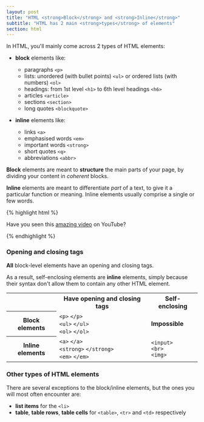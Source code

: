 ```yaml
---
layout: post
title: "HTML <strong>Block</strong> and <strong>Inline</strong>"
subtitle: "HTML has 2 main <strong>types</strong> of elements"
section: html
---
```


In HTML, you'll mainly come across 2 types of HTML elements:

* **block** elements like:

    * paragraphs `<p>`
    * lists: unordered (with bullet points) `<ul>` or ordered lists (with numbers) `<ol>`
    * headings: from 1st level `<h1>` to 6th level headings `<h6>`
    * articles `<article>`
    * sections `<section>`
    * long quotes `<blockquote>`

* **inline** elements like:

    * links `<a>`
    * emphasised words `<em>`
    * important words `<strong>`
    * short quotes `<q>`
    * abbreviations `<abbr>`

**Block** elements are meant to **structure** the main parts of your page, by dividing your content in _coherent_ blocks.

**Inline** elements are meant to differentiate _part_ of a text, to give it a particular function or meaning. Inline elements usually comprise a single or few words.


{% highlight html %}
<p>Have you seen this <a href="https://www.youtube.com">amazing video</a> on YouTube?</p>
{% endhighlight %}

### Opening and closing tags

**All** block-level elements have an opening and closing tags.

As a result, self-enclosing elements are **inline** elements, simply because their syntax don't allow them to contain any other HTML element.

<div class="table">
  <table>
    <tr>
      <th class="empty"></th>
      <th>Have opening and closing tags</th>
      <th>Self-enclosing</th>
    </tr>
    <tr>
      <th>Block elements</th>
      <td>
        <code>&lt;p&gt;</code>
        <code>&lt;/p&gt;</code>
        <br>
        <code>&lt;ul&gt;</code>
        <code>&lt;/ul&gt;</code>
        <br>
        <code>&lt;ol&gt;</code>
        <code>&lt;/ol&gt;</code>
      </td>
      <td>
        <strong>Impossible</strong>
      </td>
    </tr>
    <tr>
      <th>Inline elements</th>
      <td>
        <code>&lt;a&gt;</code>
        <code>&lt;/a&gt;</code>
        <br>
        <code>&lt;strong&gt;</code>
        <code>&lt;/strong&gt;</code>
        <br>
        <code>&lt;em&gt;</code>
        <code>&lt;/em&gt;</code>
      </td>
      <td>
        <code>&lt;input&gt;</code>
        <br>
        <code>&lt;br&gt;</code>
        <br>
        <code>&lt;img&gt;</code>
      </td>
    </tr>
  </table>
</div>

### Other types of HTML elements

There are several exceptions to the block/inline elements, but the ones you will most often encounter are:

* **list items** for the `<li>`
* **table**, **table rows**, **table cells** for `<table>`, `<tr>` and `<td>` respectively
